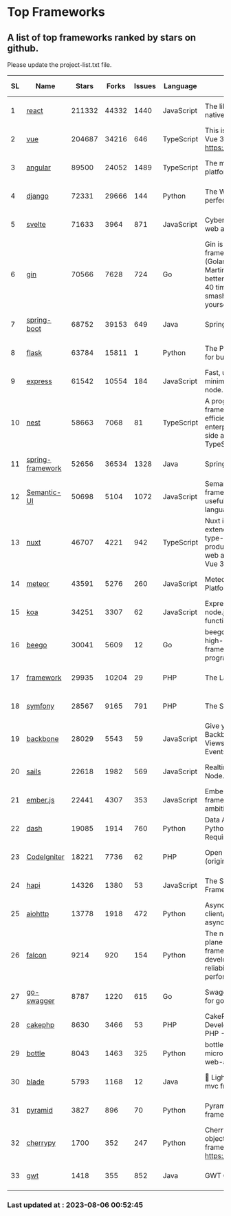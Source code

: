 # Top Frameworks
## A list of top frameworks ranked by stars on github.  
Please update the project-list.txt file.

| SL| Name  | Stars| Forks| Issues | Language | Description | Last Commit |
| --| ------| -----| ---- | ------ | -------- | ----------- | ----------- |
| 1 | [react](https://github.com/facebook/react) | 211332 | 44332 | 1440 | JavaScript | The library for web and native user interfaces | 2023-08-03 19:02:18 |
| 2 | [vue](https://github.com/vuejs/vue) | 204687 | 34216 | 646 | TypeScript | This is the repo for Vue 2. For Vue 3, go to https://github.com/vuejs/core | 2023-04-27 09:43:19 |
| 3 | [angular](https://github.com/angular/angular) | 89500 | 24052 | 1489 | TypeScript | The modern web developer’s platform | 2023-08-04 20:00:44 |
| 4 | [django](https://github.com/django/django) | 72331 | 29666 | 144 | Python | The Web framework for perfectionists with deadlines. | 2023-08-05 16:23:38 |
| 5 | [svelte](https://github.com/sveltejs/svelte) | 71633 | 3964 | 871 | JavaScript | Cybernetically enhanced web apps | 2023-08-04 13:42:17 |
| 6 | [gin](https://github.com/gin-gonic/gin) | 70566 | 7628 | 724 | Go | Gin is a HTTP web framework written in Go (Golang). It features a Martini-like API with much better performance -- up to 40 times faster. If you need smashing performance, get yourself some Gin. | 2023-08-04 02:58:46 |
| 7 | [spring-boot](https://github.com/spring-projects/spring-boot) | 68752 | 39153 | 649 | Java | Spring Boot | 2023-08-04 18:27:53 |
| 8 | [flask](https://github.com/pallets/flask) | 63784 | 15811 | 1 | Python | The Python micro framework for building web applications. | 2023-08-01 16:59:06 |
| 9 | [express](https://github.com/expressjs/express) | 61542 | 10554 | 184 | JavaScript | Fast, unopinionated, minimalist web framework for node. | 2023-05-16 01:53:48 |
| 10 | [nest](https://github.com/nestjs/nest) | 58663 | 7068 | 81 | TypeScript | A progressive Node.js framework for building efficient, scalable, and enterprise-grade server-side applications with TypeScript/JavaScript 🚀 | 2023-08-03 06:47:38 |
| 11 | [spring-framework](https://github.com/spring-projects/spring-framework) | 52656 | 36534 | 1328 | Java | Spring Framework | 2023-08-05 13:18:09 |
| 12 | [Semantic-UI](https://github.com/Semantic-Org/Semantic-UI) | 50698 | 5104 | 1072 | JavaScript | Semantic is a UI component framework based around useful principles from natural language. | 2023-01-11 17:05:32 |
| 13 | [nuxt](https://github.com/nuxt/nuxt) | 46707 | 4221 | 942 | TypeScript | Nuxt is an intuitive and extendable way to create type-safe, performant and production-grade full-stack web apps and websites with Vue 3. | 2023-08-05 20:11:06 |
| 14 | [meteor](https://github.com/meteor/meteor) | 43591 | 5276 | 260 | JavaScript | Meteor, the JavaScript App Platform | 2023-08-04 14:38:41 |
| 15 | [koa](https://github.com/koajs/koa) | 34251 | 3307 | 62 | JavaScript | Expressive middleware for node.js using ES2017 async functions | 2023-05-17 07:50:49 |
| 16 | [beego](https://github.com/beego/beego) | 30041 | 5609 | 12 | Go | beego is an open-source, high-performance web framework for the Go programming language. | 2023-07-31 15:08:36 |
| 17 | [framework](https://github.com/laravel/framework) | 29935 | 10204 | 29 | PHP | The Laravel Framework. | 2023-08-04 18:06:48 |
| 18 | [symfony](https://github.com/symfony/symfony) | 28567 | 9165 | 791 | PHP | The Symfony PHP framework | 2023-08-05 14:35:33 |
| 19 | [backbone](https://github.com/jashkenas/backbone) | 28029 | 5543 | 59 | JavaScript | Give your JS App some Backbone with Models, Views, Collections, and Events | 2023-07-28 19:23:02 |
| 20 | [sails](https://github.com/balderdashy/sails) | 22618 | 1982 | 569 | JavaScript | Realtime MVC Framework for Node.js | 2023-07-21 23:31:37 |
| 21 | [ember.js](https://github.com/emberjs/ember.js) | 22441 | 4307 | 353 | JavaScript | Ember.js - A JavaScript framework for creating ambitious web applications | 2023-08-04 16:27:33 |
| 22 | [dash](https://github.com/plotly/dash) | 19085 | 1914 | 760 | Python | Data Apps & Dashboards for Python. No JavaScript Required. | 2023-07-25 15:55:07 |
| 23 | [CodeIgniter](https://github.com/bcit-ci/CodeIgniter) | 18221 | 7736 | 62 | PHP | Open Source PHP Framework (originally from EllisLab) | 2023-04-07 17:57:13 |
| 24 | [hapi](https://github.com/hapijs/hapi) | 14326 | 1380 | 53 | JavaScript | The Simple, Secure Framework Developers Trust | 2023-04-24 22:09:20 |
| 25 | [aiohttp](https://github.com/aio-libs/aiohttp) | 13778 | 1918 | 472 | Python | Asynchronous HTTP client/server framework for asyncio and Python | 2023-08-05 23:33:16 |
| 26 | [falcon](https://github.com/falconry/falcon) | 9214 | 920 | 154 | Python | The no-magic web data plane API and microservices framework for Python developers, with a focus on reliability, correctness, and performance at scale. | 2023-07-18 11:41:57 |
| 27 | [go-swagger](https://github.com/go-swagger/go-swagger) | 8787 | 1220 | 615 | Go | Swagger 2.0 implementation for go | 2023-07-24 18:20:14 |
| 28 | [cakephp](https://github.com/cakephp/cakephp) | 8630 | 3466 | 53 | PHP | CakePHP: The Rapid Development Framework for PHP - Official Repository | 2023-08-05 15:33:05 |
| 29 | [bottle](https://github.com/bottlepy/bottle) | 8043 | 1463 | 325 | Python | bottle.py is a fast and simple micro-framework for python web-applications. | 2022-09-05 15:24:52 |
| 30 | [blade](https://github.com/lets-blade/blade) | 5793 | 1168 | 12 | Java | :rocket: Lightning fast and elegant mvc framework for Java8 | 2023-06-16 05:18:49 |
| 31 | [pyramid](https://github.com/Pylons/pyramid) | 3827 | 896 | 70 | Python | Pyramid - A Python web framework | 2023-05-11 06:49:29 |
| 32 | [cherrypy](https://github.com/cherrypy/cherrypy) | 1700 | 352 | 247 | Python | CherryPy is a pythonic, object-oriented HTTP framework.      https://cherrypy.dev | 2023-08-04 13:52:17 |
| 33 | [gwt](https://github.com/gwtproject/gwt) | 1418 | 355 | 852 | Java | GWT Open Source Project | 2023-07-03 13:48:40 |

### Last updated at : 2023-08-06 00:52:45
